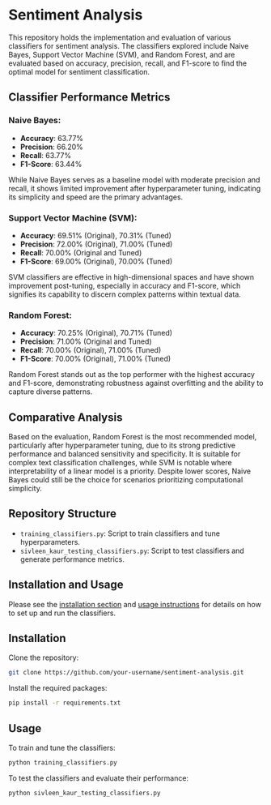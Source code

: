 
# Sentiment Analysis

This repository holds the implementation and evaluation of various classifiers for sentiment analysis. The classifiers explored include Naive Bayes, Support Vector Machine (SVM), and Random Forest, and are evaluated based on accuracy, precision, recall, and F1-score to find the optimal model for sentiment classification.

## Classifier Performance Metrics

### Naive Bayes:
- **Accuracy**: 63.77%
- **Precision**: 66.20%
- **Recall**: 63.77%
- **F1-Score**: 63.44%

While Naive Bayes serves as a baseline model with moderate precision and recall, it shows limited improvement after hyperparameter tuning, indicating its simplicity and speed are the primary advantages.

### Support Vector Machine (SVM):
- **Accuracy**: 69.51% (Original), 70.31% (Tuned)
- **Precision**: 72.00% (Original), 71.00% (Tuned)
- **Recall**: 70.00% (Original and Tuned)
- **F1-Score**: 69.00% (Original), 70.00% (Tuned)

SVM classifiers are effective in high-dimensional spaces and have shown improvement post-tuning, especially in accuracy and F1-score, which signifies its capability to discern complex patterns within textual data.

### Random Forest:
- **Accuracy**: 70.25% (Original), 70.71% (Tuned)
- **Precision**: 71.00% (Original and Tuned)
- **Recall**: 70.00% (Original), 71.00% (Tuned)
- **F1-Score**: 70.00% (Original), 71.00% (Tuned)

Random Forest stands out as the top performer with the highest accuracy and F1-score, demonstrating robustness against overfitting and the ability to capture diverse patterns.

## Comparative Analysis

Based on the evaluation, Random Forest is the most recommended model, particularly after hyperparameter tuning, due to its strong predictive performance and balanced sensitivity and specificity. It is suitable for complex text classification challenges, while SVM is notable where interpretability of a linear model is a priority. Despite lower scores, Naive Bayes could still be the choice for scenarios prioritizing computational simplicity.

## Repository Structure

- `training_classifiers.py`: Script to train classifiers and tune hyperparameters.
- `sivleen_kaur_testing_classifiers.py`: Script to test classifiers and generate performance metrics.

## Installation and Usage

Please see the [installation section](#installation) and [usage instructions](#usage) for details on how to set up and run the classifiers.

## Installation

Clone the repository:

```bash
git clone https://github.com/your-username/sentiment-analysis.git
```

Install the required packages:

```bash
pip install -r requirements.txt
```

## Usage

To train and tune the classifiers:

```bash
python training_classifiers.py
```

To test the classifiers and evaluate their performance:

```bash
python sivleen_kaur_testing_classifiers.py
```
